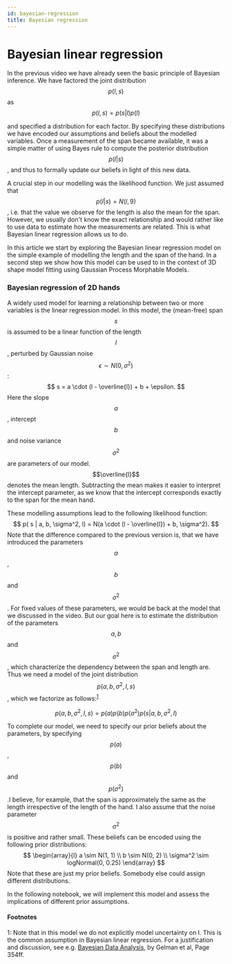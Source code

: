 ```yaml
---
id: bayesian-regression
title: Bayesian regression
---
```


# Bayesian linear regression


In the previous video we have already seen the basic principle of Bayesian inference.
We have factored the joint distribution $$p(l,s)$$ as
$$
p(l, s) = p(s|l)p(l)
$$

and specified a distribution for each factor. By specifying these distributions we have encoded
our assumptions and beliefs about the modelled variables.
Once a measurement of the span became available, it was a simple matter of using Bayes rule to
compute the posterior distribution $$p(l | s)$$, and thus to formally update our beliefs in light of
this new data.

A crucial step in our modelling was the likelihood function. We just assumed that
$$p(l | s) = N(l, 9)$$, i.e. that the value we observe for the length is also the
mean for the span. However, we usually don't know the exact relationship and would rather like
to use data to estimate how the measurements are related. This is what Bayesian linear regression allows us to do.

In this article we start by exploring the Bayesian linear regression model on the simple example of modelling the length and the span of the hand. In a second step we show how this model can be used to
in the context of 3D shape model fitting using Gaussian Process Morphable Models.


### Bayesian regression of 2D hands

A widely used model for learning a relationship between two or more variables is the linear regression model.
In this model, the (mean-free) span $$s$$ is assumed to be a linear function of the  length $$l$$, perturbed by Gaussian noise $$\epsilon \sim N(0, \sigma^2)$$:
$$
s = a \cdot (l - \overline{l}) + b + \epsilon.
$$
Here the slope $$a$$, intercept $$b$$ and noise variance $$\sigma^2$$ are parameters of our model. $$\overline{l}$$ denotes the mean length. Subtracting the mean makes it easier to interpret the intercept parameter, as we know that the intercept corresponds exactly to the span for the mean hand.

These modelling assumptions lead to the following likelihood function:
$$
p( s | a, b, \sigma^2, l) = N(a \cdot (l - \overline{l}) + b, \sigma^2).
$$
Note that the difference compared to the previous version is, that we have introduced the parameters $$a$$, $$b$$ and $$\sigma^2$$. For fixed values of these parameters, we would be back at the model that we discussed in the video. But our goal here is to estimate the distribution of the parameters $$a, b$$ and $$\sigma^2$$, which
characterize the dependency between the span and length are. Thus we need a model of the joint distribution
$$p(a, b, \sigma^2, l, s)$$, which we factorize as follows:<sup>[1](#regression-footnote)</sup>

$$
p(a,b, \sigma^2, l, s) = p(a)p(b)p(\sigma^2)p(s| a, b, \sigma^2, l)
$$

To complete our model, we need to specify our prior beliefs about the parameters, by specifying $$p(a)$$, $$p(b)$$ and $$p(\sigma^2)$$.I believe, for example, that the span is approximately the same as the length irrespective of the length of the hand. I also assume that the noise parameter $$\sigma^2$$ is positive and rather small. These beliefs can be encoded using the following prior distributions:
$$
\begin{array}{l}
a \sim N(1, 1) \\
b \sim N(0, 2) \\
\sigma^2 \sim logNormal(0, 0.25)
\end{array}
$$
Note that these are just my prior beliefs. Somebody else could assign different distributions.


In the following  notebook, we will implement this model and assess the implications of different prior assumptions. 


#### Footnotes
<a name="regression-footnote">1</a>: Note that in this model we do not explicitly model uncertainty on l. This is the common assumption in Bayesian linear regression. For a justification and discussion, see e.g. 
[Bayesian Data Analysis](http://www.stat.columbia.edu/~gelman/book/), by Gelman et al, Page 354ff.